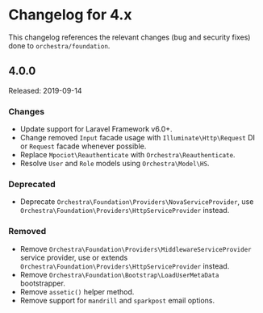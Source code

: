 # Changelog for 4.x

This changelog references the relevant changes (bug and security fixes) done to `orchestra/foundation`.

## 4.0.0

Released: 2019-09-14

### Changes

* Update support for Laravel Framework v6.0+.
* Change removed `Input` facade usage with `Illuminate\Http\Request` DI or `Request` facade whenever possible.
* Replace `Mpociot\Reauthenticate` with `Orchestra\Reauthenticate`.
* Resolve `User` and `Role` models using `Orchestra\Model\HS`.

### Deprecated

* Deprecate `Orchestra\Foundation\Providers\NovaServiceProvider`, use `Orchestra\Foundation\Providers\HttpServiceProvider` instead.

### Removed

* Remove `Orchestra\Foundation\Providers\MiddlewareServiceProvider` service provider, use or extends `Orchestra\Foundation\Providers\HttpServiceProvider` instead.
* Remove `Orchestra\Foundation\Bootstrap\LoadUserMetaData` bootstrapper.
* Remove `assetic()` helper method.
* Remove support for `mandrill` and `sparkpost` email options.

